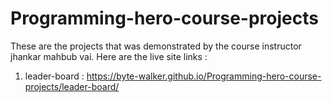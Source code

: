 # Programming-hero-course-projects

These are the projects that was demonstrated by the course instructor jhankar mahbub vai. Here are the live site links :
  1. leader-board : https://byte-walker.github.io/Programming-hero-course-projects/leader-board/
